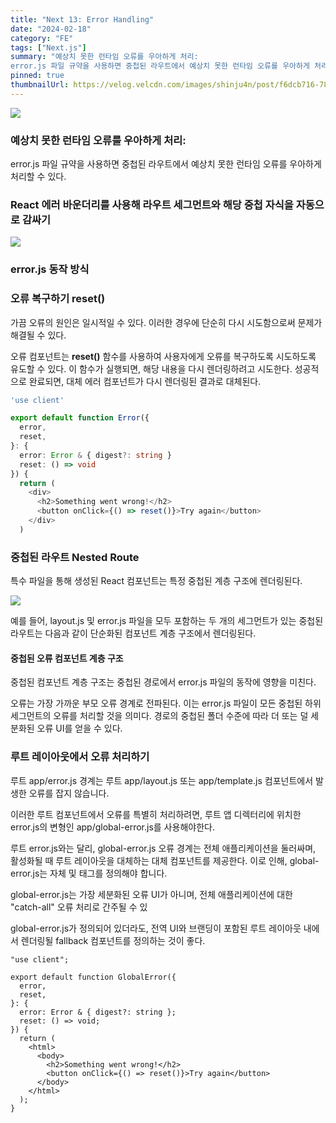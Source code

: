 ```yaml
---
title: "Next 13: Error Handling"
date: "2024-02-18"
category: "FE"
tags: ["Next.js"]
summary: "예상치 못한 런타임 오류를 우아하게 처리:
error.js 파일 규약을 사용하면 중첩된 라우트에서 예상치 못한 런타임 오류를 우아하게 처리할 수 있다."
pinned: true
thumbnailUrl: https://velog.velcdn.com/images/shinju4n/post/f6dcb716-785e-43c9-8479-fef9758968d4/image.png
---
```


![](https://velog.velcdn.com/images/shinju4n/post/f6dcb716-785e-43c9-8479-fef9758968d4/image.png)

### 예상치 못한 런타임 오류를 우아하게 처리:

error.js 파일 규약을 사용하면 중첩된 라우트에서 예상치 못한 런타임 오류를 우아하게 처리할 수 있다.

### React 에러 바운더리를 사용해 라우트 세그먼트와 해당 중첩 자식을 자동으로 감싸기

![](https://velog.velcdn.com/images/shinju4n/post/e61a04b3-8916-4be6-b334-319c16d68b2b/image.png)

### error.js 동작 방식

### 오류 복구하기 reset()

가끔 오류의 원인은 일시적일 수 있다. 이러한 경우에 단순히 다시 시도함으로써 문제가 해결될 수 있다.

오류 컴포넌트는 **reset()** 함수를 사용하여 사용자에게 오류를 복구하도록 시도하도록 유도할 수 있다. 이 함수가 실행되면, 해당 내용을 다시 렌더링하려고 시도한다.
성공적으로 완료되면, 대체 에러 컴포넌트가 다시 렌더링된 결과로 대체된다.

```ts
'use client'

export default function Error({
  error,
  reset,
}: {
  error: Error & { digest?: string }
  reset: () => void
}) {
  return (
    <div>
      <h2>Something went wrong!</h2>
      <button onClick={() => reset()}>Try again</button>
    </div>
  )
```

### 중첩된 라우트 Nested Route

특수 파일을 통해 생성된 React 컴포넌트는 특정 중첩된 계층 구조에 렌더링된다.

![](https://velog.velcdn.com/images/shinju4n/post/f6a0b775-7fe1-4d2c-b409-b0fd8995ed37/image.png)

예를 들어, layout.js 및 error.js 파일을 모두 포함하는 두 개의 세그먼트가 있는 중첩된 라우트는 다음과 같이 단순화된 컴포넌트 계층 구조에서 렌더링된다.

#### 중첩된 오류 컴포넌트 계층 구조

중첩된 컴포넌트 계층 구조는 중첩된 경로에서 error.js 파일의 동작에 영향을 미친다.

오류는 가장 가까운 부모 오류 경계로 전파된다. 이는 error.js 파일이 모든 중첩된 하위 세그먼트의 오류를 처리할 것을 의미다. 경로의 중첩된 폴더 수준에 따라 더 또는 덜 세분화된 오류 UI를 얻을 수 있다.

### 루트 레이아웃에서 오류 처리하기

루트 app/error.js 경계는 루트 app/layout.js 또는 app/template.js 컴포넌트에서 발생한 오류를 잡지 않습니다.

이러한 루트 컴포넌트에서 오류를 특별히 처리하려면, 루트 앱 디렉터리에 위치한 error.js의 변형인 app/global-error.js를 사용해야한다.

루트 error.js와는 달리, global-error.js 오류 경계는 전체 애플리케이션을 둘러싸며, 활성화될 때 루트 레이아웃을 대체하는 대체 컴포넌트를 제공한다. 이로 인해, global-error.js는 자체 <html> 및 <body> 태그를 정의해야 합니다.

global-error.js는 가장 세분화된 오류 UI가 아니며, 전체 애플리케이션에 대한 "catch-all" 오류 처리로 간주될 수 있

global-error.js가 정의되어 있더라도, 전역 UI와 브랜딩이 포함된 루트 레이아웃 내에서 렌더링될 fallback 컴포넌트를 정의하는 것이 좋다.

```tsx
"use client";

export default function GlobalError({
  error,
  reset,
}: {
  error: Error & { digest?: string };
  reset: () => void;
}) {
  return (
    <html>
      <body>
        <h2>Something went wrong!</h2>
        <button onClick={() => reset()}>Try again</button>
      </body>
    </html>
  );
}
```
